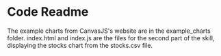 # Code Readme

The example charts from CanvasJS's website are in the example_charts folder. index.html and index.js are the files for the second part of the skill, displaying the stocks chart from the stocks.csv file. 
